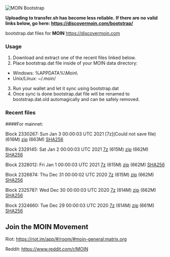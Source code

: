 ![MOIN Bootstrap](https://i.imgur.com/KjM1jMp.jpg)

**Uploading to transfer.sh has become less reliable.**
**If there are no valid links below, go here: https://discovermoin.com/bootstrap/**

bootstrap.dat files for **MOIN** https://discovermoin.com

### Usage

1. Download and extract one of the recent files linked below.
2. Place bootstrap.dat file inside of your MOIN data directory:
 - Windows: %APPDATA%\Moin\
 - Unix/Linux: ~/.moin/
3. Run your wallet and let it sync using bootstrap.dat
4. Once sync is done bootstrap.dat file will be renamed to bootstrap.dat.old automagically and can be safely removed.


### Recent files

####For mainnet:

Block 2330267: Sun Jan  3 00:00:03 UTC 2021 [7z](Could not save file) (616M) [zip]() (663M) [SHA256]()

Block 2329145: Sat Jan  2 00:00:03 UTC 2021 [7z]() (615M) [zip]() (662M) [SHA256]()

Block 2328012: Fri Jan  1 00:00:03 UTC 2021 [7z]() (615M) [zip]() (662M) [SHA256]()

Block 2326874: Thu Dec 31 00:00:02 UTC 2020 [7z]() (615M) [zip]() (662M) [SHA256]()

Block 2325787: Wed Dec 30 00:00:03 UTC 2020 [7z]() (614M) [zip]() (662M) [SHA256]()

Block 2324660: Tue Dec 29 00:00:03 UTC 2020 [7z]() (614M) [zip]() (661M) [SHA256]()

## Join the MOIN Movement

Riot: https://riot.im/app/#/room/#moin-general:matrix.org

Reddit: https://www.reddit.com/r/MOIN
